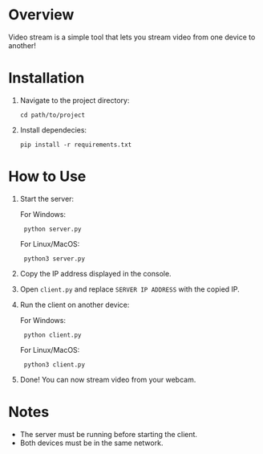 # Overview

Video stream is a simple tool that lets you stream video from one device to another!

# Installation

1. Navigate to the project directory:

   `cd path/to/project`
3. Install dependecies:

    `pip install -r requirements.txt`

# How to Use

1. Start the server:
   
   For Windows:
   
        python server.py
   
   For Linux/MacOS:
   
        python3 server.py
2. Copy the IP address displayed in the console.
3. Open `client.py` and replace `SERVER IP ADDRESS` with the copied IP.
4. Run the client on another device:

   For Windows:
   
        python client.py
   
   For Linux/MacOS:
   
        python3 client.py
5. Done! You can now stream video from your webcam.

# Notes

- The server must be running before starting the client.
- Both devices must be in the same network.
  
